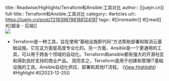 title:: Readwise/Highlights/Terraform和Ansible:工具对比
author:: [[juejin.cn]]
full-title:: Terraform和Ansible:工具对比
category:: #articles
url:: https://juejin.cn/post/7218396786188124197
tags:: #[[inoreader]] #[[read]] #[[掘金 - 后端]]  
![](https://readwise-assets.s3.amazonaws.com/static/images/article4.6bc1851654a0.png)
- Terraform是一种工具，旨在使用“基础设施即代码”方法帮助部署和取消云基础设施。它在这方面是高度专业化的。另一方面，Ansible是一个更通用的工具，可以用于跨各个领域的自动化。Terraform和ansible都有强大的开源社区和得到良好支持的商业产品。 简而言之，Terraform是用于创建和管理IT基础设施的工具。Ansible自动化供应、部署和其他IT流程。 ([View Highlight](https://read.readwise.io/read/01hjfwftzj21jhqka4pq4mq8yr)) #Highlight #[[2023-12-25]]